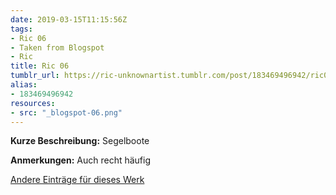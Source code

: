 ```yaml
---
date: 2019-03-15T11:15:56Z
tags:
- Ric 06
- Taken from Blogspot
- Ric
title: Ric 06
tumblr_url: https://ric-unknownartist.tumblr.com/post/183469496942/ric06
alias:
- 183469496942
resources:
- src: "_blogspot-06.png"
---
```


**Kurze Beschreibung:** Segelboote

**Anmerkungen:** Auch recht häufig

[Andere Einträge für dieses Werk](/tags/Ric-06)
